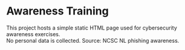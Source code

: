 # Awareness Training

This project hosts a simple static HTML page used for cybersecurity awareness exercises.  
No personal data is collected. Source: NCSC NL phishing awareness.
